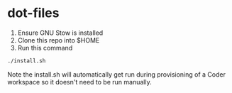 # dot-files

1. Ensure GNU Stow is installed
2. Clone this repo into $HOME
3. Run this command

```sh
./install.sh
```

Note the install.sh will automatically get run during provisioning of a Coder workspace so it doesn't need to be run manually.

